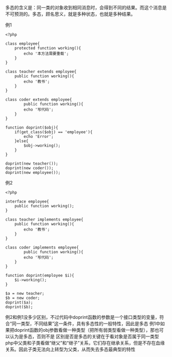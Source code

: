 多态的含义是：同一类的对象收到相同消息时，会得到不同的结果。而这个消息是不可预测的。多态，顾名思义，就是多种状态，也就是多种结果。

例1
```
<?php 

class employee{
	protected function working(){
		echo '本方法需要重载';
	}
}

class teacher extends employee{
	public function working(){
		echo '教书';
	}
}

class coder extends employee{
		public function working(){
		echo '写代码';
	}
}

function doprint($obj){
	if(get_class($obj) == 'employee'){
		echo 'Error';
	}else{
		$obj->working();
	}
}

doprint(new teacher());
doprint(new coder());
doprint(new employee());
```

例2
```
<?php 

interface employee{
	public function working();
}

class teacher implements employee{
	public function working(){
		echo '教书';
	}
}

class coder implements employee{
		public function working(){
		echo '写代码';
	}
}

function doprint(employee $i){
	$i->working();
}

$a = new teacher;
$b = new coder;
doprint($a);
doprint($b);
```

例2和例1没多少区别，不过代码中doprint函数的参数是一个接口类型的变量，符合“同一类型，不同结果”这一条件，具有多态性的一般特性，因此是多态
例1中如果把doprint函数的obj参数看做一种类型（把所有弱类型看做一种类型），那也可以认为是多态，否则不是
区别是否是多态的关键在于看对象是否属于同一类型
php中父类和子类看做“继父”和“继子”关系，它们存在继承关系，但是不存在血缘关系。因此子类无法向上转型为父类，从而失去多态最典型的特性
